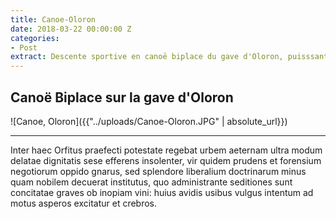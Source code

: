 ```yaml
---
title: Canoe-Oloron
date: 2018-03-22 00:00:00 Z
categories:
- Post
extract: Descente sportive en canoë biplace du gave d'Oloron, puisssant et technique,
---
```


<h2>Canoë Biplace sur la gave d'Oloron</h2>

![Canoe, Oloron]({{"../uploads/Canoe-Oloron.JPG" | absolute_url}})
<hr>

<p>Inter haec Orfitus praefecti potestate regebat urbem aeternam ultra modum delatae dignitatis sese efferens insolenter, vir quidem prudens et forensium negotiorum oppido gnarus, sed splendore liberalium doctrinarum minus quam nobilem decuerat institutus, quo administrante seditiones sunt concitatae graves ob inopiam vini: huius avidis usibus vulgus intentum ad motus asperos excitatur et crebros.</p>
<div>